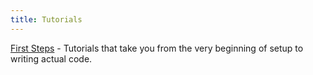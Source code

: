 ```yaml
---
title: Tutorials
---
```


[First Steps](./First_Steps/index.md) - Tutorials that take you from the very beginning of setup to writing actual code.
